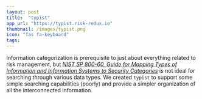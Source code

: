 ```yaml
---
layout: post
title:  "typist"
app_url: "https://typist.risk-redux.io"
thumbnail: /images/typist.png
icon: "fas fa-keyboard"
tags:
---
```


 Information categorization is prerequisite to just about everything related to risk management, but _[NIST SP 800-60, Guide for Mapping Types of Information and Information Systems to Security Categories](https://csrc.nist.gov/publications/detail/sp/800-60/vol-1-rev-1/final)_ is not ideal for searching through various data types. We created `typist` to support some simple searching capabilities (poorly) and provide a simpler organization of all the interconnected information.